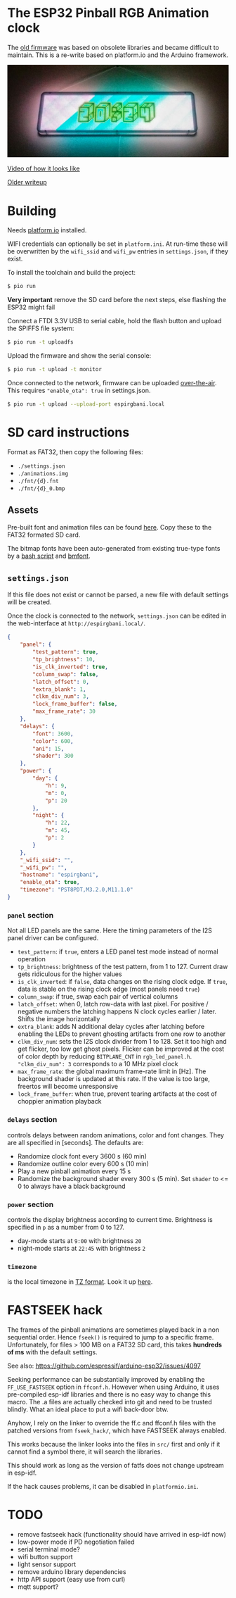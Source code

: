 # The ESP32 Pinball RGB Animation clock

The [old firmware](https://github.com/michael-betz/Espirgbani) was based on obsolete libraries and became difficult to maintain. This is a re-write based on platform.io and the Arduino framework.

![clock](https://github.com/michael-betz/Espirgbani/raw/master/pcb/pdf/front.jpg)

[Video of how it looks like](https://www.youtube.com/watch?v=0dwTC5q5t4M)

[Older writeup](http://yetifrisstlama.blogspot.com/2018/02/the-esp32-pinball-rgb-matrix-animation.html)

# Building
Needs [platform.io](https://platformio.org/) installed.

WIFI credentials can optionally be set in `platform.ini`. At run-time these will be overwritten by the `wifi_ssid` and `wifi_pw` entries in `settings.json`, if they exist.

To install the toolchain and build the project:

```bash
$ pio run
```

__Very important__
remove the SD card before the next steps, else flashing the ESP32 might fail

Connect a FTDI 3.3V USB to serial cable, hold the flash button and upload the SPIFFS file system:

```bash
$ pio run -t uploadfs
```

Upload the firmware and show the serial console:

```bash
$ pio run -t upload -t monitor
```

Once connected to the network, firmware can be uploaded [over-the-air](https://docs.platformio.org/en/latest/platforms/espressif32.html#over-the-air-ota-update). This requires `"enable_ota": true`  in settings.json.

```bash
$ pio run -t upload --upload-port espirgbani.local
```

# SD card instructions
Format as FAT32, then copy the following files:
  * `./settings.json`
  * `./animations.img`
  * `./fnt/{d}.fnt`
  * `./fnt/{d}_0.bmp`

## Assets
Pre-built font and animation files can be found [here](https://github.com/michael-betz/espirgbani_pio/releases). Copy these to the FAT32 formated SD card.

The bitmap fonts have been auto-generated from existing true-type fonts by a [bash script](https://github.com/michael-betz/Espirgbani/blob/master/dev/generateFonts.sh) and [bmfont](http://www.angelcode.com/products/bmfont/).

## `settings.json`
If this file does not exist or cannot be parsed, a new file with default settings will be created.

Once the clock is connected to the network, `settings.json` can be edited in the web-interface at `http://espirgbani.local/`.

```json
{
    "panel": {
        "test_pattern": true,
        "tp_brightness": 10,
        "is_clk_inverted": true,
        "column_swap": false,
        "latch_offset": 0,
        "extra_blank": 1,
        "clkm_div_num": 3,
        "lock_frame_buffer": false,
        "max_frame_rate": 30
    },
    "delays": {
        "font": 3600,
        "color": 600,
        "ani": 15,
        "shader": 300
    },
    "power": {
        "day": {
            "h": 9,
            "m": 0,
            "p": 20
        },
        "night": {
            "h": 22,
            "m": 45,
            "p": 2
        }
    },
    "_wifi_ssid": "",
    "_wifi_pw": "",
    "hostname": "espirgbani",
    "enable_ota": true,
    "timezone": "PST8PDT,M3.2.0,M11.1.0"
}
```
### `panel` section
Not all LED panels are the same. Here the timing parameters of the I2S panel driver can be configured.

  * `test_pattern`: if `true`, enters a LED panel test mode instead of normal operation
  * `tp_brightness`: brightness of the test pattern, from 1 to 127. Current draw gets ridiculous for the higher values
  * `is_clk_inverted`: if `false`, data changes on the rising clock edge. If `true`, data is stable on the rising clock edge (most panels need `true`)
  * `column_swap`: if true, swap each pair of vertical columns
  * `latch_offset`: when 0, latch row-data with last pixel. For positive / negative numbers the latching happens N clock cycles earlier / later. Shifts the image horizontally
  * `extra_blank`: adds N additional delay cycles after latching before enabling the LEDs to prevent ghosting artifacts from one row to another
  * `clkm_div_num`: sets the I2S clock divider from 1 to 128. Set it too high and get flicker, too low get ghost pixels. Flicker can be improved at the cost of color depth by reducing `BITPLANE_CNT` in `rgb_led_panel.h`.
  `"clkm_div_num": 3` corresponds to a 10 MHz pixel clock
  * `max_frame_rate`: the global maximum frame-rate limit in [Hz]. The background shader is updated at this rate. If the value is too large, freertos will become unresponsive
  * `lock_frame_buffer`: when true, prevent tearing artifacts at the cost of choppier animation playback

### `delays` section
controls delays between random animations, color and font changes.
They are all specified in [seconds]. The defaults are:

  * Randomize clock font every 3600 s (60 min)
  * Randomize outline color every 600 s (10 min)
  * Play a new pinball animation every 15 s
  * Randomize the background shader every 300 s (5 min). Set `shader` to <= 0 to always have a black background

### `power` section
controls the display brightness according to current time. Brightness is specified in `p` as a number from 0 to 127.

  * day-mode starts at `9:00` with brightness `20`
  * night-mode starts at `22:45` with brightness `2`

### `timezone`
is the local timezone in [TZ format](https://www.gnu.org/software/libc/manual/html_node/TZ-Variable.html). Look it up [here](https://github.com/nayarsystems/posix_tz_db/blob/master/zones.csv).

# FASTSEEK hack
The frames of the pinball animations are sometimes played back in a non sequential order. Hence `fseek()` is required to jump to a specific frame. Unfortunately, for files > 100 MB on a FAT32 SD card, this takes __hundreds of ms__ with the default settings.

See also:
https://github.com/espressif/arduino-esp32/issues/4097

Seeking performance can be substantially improved by enabling the `FF_USE_FASTSEEK` option in `ffconf.h`. However when using Arduino, it uses pre-compiled esp-idf libraries and there is no easy way to change this macro. The .a files are actually checked into git and need to be trusted blindly. What an ideal place to put a wifi back-door btw.

Anyhow, I rely on the linker to override the ff.c and ffconf.h files with the patched versions from `fseek_hack/`, which have FASTSEEK always enabled.

This works because the linker looks into the files in `src/` first and only if it cannot find a symbol there, it will search the libraries.

This should work as long as the version of fatfs does not change upstream in esp-idf.

If the hack causes problems, it can be disabled in `platformio.ini`.

# TODO
  * remove fastseek hack (functionality should have arrived in esp-idf now)
  * low-power mode if PD negotiation failed
  * serial terminal mode?
  * wifi button support
  * light sensor support
  * remove arduino library dependencies
  * http API support (easy use from curl)
  * mqtt support?
